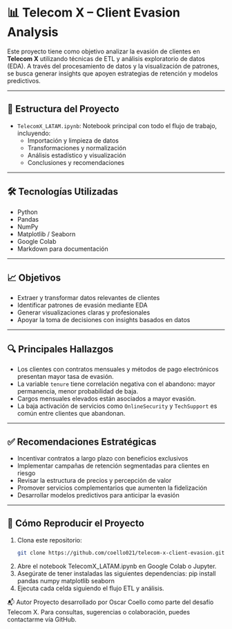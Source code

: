 # 📊 Telecom X – Client Evasion Analysis

Este proyecto tiene como objetivo analizar la evasión de clientes en **Telecom X** utilizando técnicas de ETL y análisis exploratorio de datos (EDA). A través del procesamiento de datos y la visualización de patrones, se busca generar insights que apoyen estrategias de retención y modelos predictivos.

---

## 🧱 Estructura del Proyecto

- `TelecomX_LATAM.ipynb`: Notebook principal con todo el flujo de trabajo, incluyendo:
  - Importación y limpieza de datos
  - Transformaciones y normalización
  - Análisis estadístico y visualización
  - Conclusiones y recomendaciones

---

## 🛠️ Tecnologías Utilizadas

- Python
- Pandas
- NumPy
- Matplotlib / Seaborn
- Google Colab
- Markdown para documentación

---

## 📈 Objetivos

- Extraer y transformar datos relevantes de clientes
- Identificar patrones de evasión mediante EDA
- Generar visualizaciones claras y profesionales
- Apoyar la toma de decisiones con insights basados en datos

---

## 🔍 Principales Hallazgos

- Los clientes con contratos mensuales y métodos de pago electrónicos presentan mayor tasa de evasión.
- La variable `tenure` tiene correlación negativa con el abandono: mayor permanencia, menor probabilidad de baja.
- Cargos mensuales elevados están asociados a mayor evasión.
- La baja activación de servicios como `OnlineSecurity` y `TechSupport` es común entre clientes que abandonan.

---

## ✅ Recomendaciones Estratégicas

- Incentivar contratos a largo plazo con beneficios exclusivos
- Implementar campañas de retención segmentadas para clientes en riesgo
- Revisar la estructura de precios y percepción de valor
- Promover servicios complementarios que aumenten la fidelización
- Desarrollar modelos predictivos para anticipar la evasión

---

## 🚀 Cómo Reproducir el Proyecto

1. Clona este repositorio:
   ```bash
   git clone https://github.com/coello021/telecom-x-client-evasion.git
   
   
2. Abre el notebook TelecomX_LATAM.ipynb en Google Colab o Jupyter.
3. Asegúrate de tener instaladas las siguientes dependencias:
   pip install pandas numpy matplotlib seaborn
4. Ejecuta cada celda siguiendo el flujo ETL y análisis.

📬 Autor
Proyecto desarrollado por Oscar Coello como parte del desafío Telecom X. Para consultas, sugerencias o colaboración, puedes contactarme vía GitHub.
